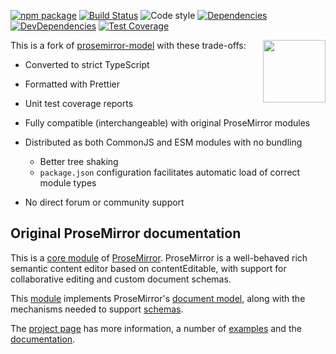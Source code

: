 [![npm package](https://img.shields.io/npm/v/@toba/editor-model.svg)](https://www.npmjs.org/package/@toba/editor-model)
[![Build Status](https://travis-ci.org/toba/editor-model.svg?branch=master)](https://travis-ci.org/toba/editor-model)
![Code style](https://img.shields.io/badge/code_style-prettier-ff69b4.svg)
[![Dependencies](https://img.shields.io/david/toba/editor-model.svg)](https://david-dm.org/toba/editor-model)
[![DevDependencies](https://img.shields.io/david/dev/toba/editor-model.svg)](https://david-dm.org/toba/editor-model#info=devDependencies&view=list)
[![Test Coverage](https://codecov.io/gh/toba/editor-model/branch/master/graph/badge.svg)](https://codecov.io/gh/toba/editor-model)

<img src='https://toba.github.io/about/images/logo-colored.svg' width="100" align="right"/>

This is a fork of [prosemirror-model](https://github.com/ProseMirror/prosemirror-model) with these trade-offs:

- Converted to strict TypeScript
- Formatted with Prettier
- Unit test coverage reports
- Fully compatible (interchangeable) with original ProseMirror modules
- Distributed as both CommonJS and ESM modules with no bundling
   - Better tree shaking
   - `package.json` configuration facilitates automatic load of correct module types

- No direct forum or community support

## Original ProseMirror documentation

This is a [core module](http://prosemirror.net/docs/ref/#model) of [ProseMirror](http://prosemirror.net).
ProseMirror is a well-behaved rich semantic content editor based on contentEditable, with support for collaborative editing and custom document schemas.

This [module](http://prosemirror.net/docs/ref/#model) implements ProseMirror's [document model](http://prosemirror\.net/docs/guide/#doc), along with the mechanisms needed to support
[schemas](http://prosemirror\.net/docs/guide/#schema).

The [project page](http://prosemirror.net) has more information, a number of [examples](http://prosemirror.net/examples/) and the
[documentation](http://prosemirror.net/docs/).
